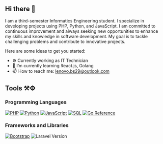 ## Hi there 👋

I am a third-semester Informatics Engineering student. I specialize in developing projects using PHP, Python, and JavaScript. I am committed to continuous improvement and always seeking new opportunities to enhance my skills and knowledge in software development. My goal is to tackle challenging problems and contribute to innovative projects.

Here are some ideas to get you started:

- ⚙️ Currently working as IT Technician
- 🧠 I’m currently learning React.js, Golang
- 📫 How to reach me: lenovo.bs29@outlook.com


## Tools ⚒️⚙️

### Programming Languages
<a href="#"><img alt="PHP" src="https://img.shields.io/badge/PHP-777BB4.svg?logo=php&logoColor=white"></a>
<a href="#"><img alt="Python" src="https://img.shields.io/badge/Python-14354C.svg?logo=python&logoColor=white"></a>
<a href="#"><img alt="JavaScript" src="https://img.shields.io/badge/JavaScript-F7DF1E.svg?logo=javascript&logoColor=black"></a>
<a href="#"><img alt="SQL" src="https://custom-icon-badges.herokuapp.com/badge/SQL-025E8C.svg?logo=database&logoColor=white"></a>
<a href="https://pkg.go.dev/golang"><img src="https://pkg.go.dev/badge/golang.svg" alt="Go Reference"></a>

### Frameworks and Libraries
<a href="#"><img alt="Bootstrap" src="https://img.shields.io/badge/Bootstrap-7952B3.svg?logo=bootstrap&logoColor=white"></a>
![Laravel Version](https://img.shields.io/badge/Laravel-v8.0-brightgreen)



